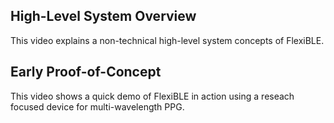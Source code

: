 ## High-Level System Overview
This video explains a non-technical high-level system concepts of FlexiBLE.

[//]: # (TODO: add high-level system overview video)

## Early Proof-of-Concept
This video shows a quick demo of FlexiBLE in action using a reseach focused device for multi-wavelength PPG.

[//]: # (TODO: record/add quick demo video)
